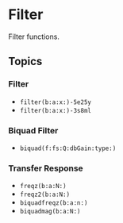 # Filter

Filter functions.

## Topics

### Filter

- ``filter(b:a:x:)-5e25y``
- ``filter(b:a:x:)-3s8ml``

### Biquad Filter
- ``biquad(f:fs:Q:dbGain:type:)``

### Transfer Response
- ``freqz(b:a:N:)``
- ``freqz2(b:a:N:)``
- ``biquadfreqz(b:a:n:)``
- ``biquadmag(b:a:N:)``

